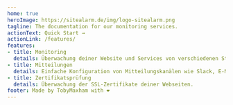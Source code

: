 ```yaml
---
home: true
heroImage: https://sitealarm.de/img/logo-sitealarm.png
tagline: The documentation for our monitoring services.
actionText: Quick Start →
actionLink: /features/
features:
- title: Monitoring
  details: Überwachung deiner Website und Services von verschiedenen Standorten.
- title: Mitteilungen
  details: Einfache Konfiguration von Mitteilungskanälen wie Slack, E-Mail oder Webhook.
- title: Zertifikatsprüfung
  details: Überwachung der SSL-Zertifikate deiner Webseiten.
footer: Made by TobyMaxham with ❤️
---
```

